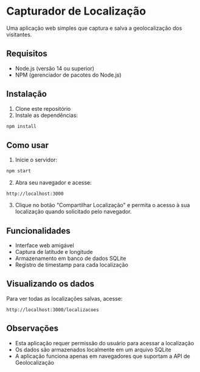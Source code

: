 # Capturador de Localização

Uma aplicação web simples que captura e salva a geolocalização dos visitantes.

## Requisitos

- Node.js (versão 14 ou superior)
- NPM (gerenciador de pacotes do Node.js)

## Instalação

1. Clone este repositório
2. Instale as dependências:
```bash
npm install
```

## Como usar

1. Inicie o servidor:
```bash
npm start
```

2. Abra seu navegador e acesse:
```
http://localhost:3000
```

3. Clique no botão "Compartilhar Localização" e permita o acesso à sua localização quando solicitado pelo navegador.

## Funcionalidades

- Interface web amigável
- Captura de latitude e longitude
- Armazenamento em banco de dados SQLite
- Registro de timestamp para cada localização

## Visualizando os dados

Para ver todas as localizações salvas, acesse:
```
http://localhost:3000/localizacoes
```

## Observações

- Esta aplicação requer permissão do usuário para acessar a localização
- Os dados são armazenados localmente em um arquivo SQLite
- A aplicação funciona apenas em navegadores que suportam a API de Geolocalização 